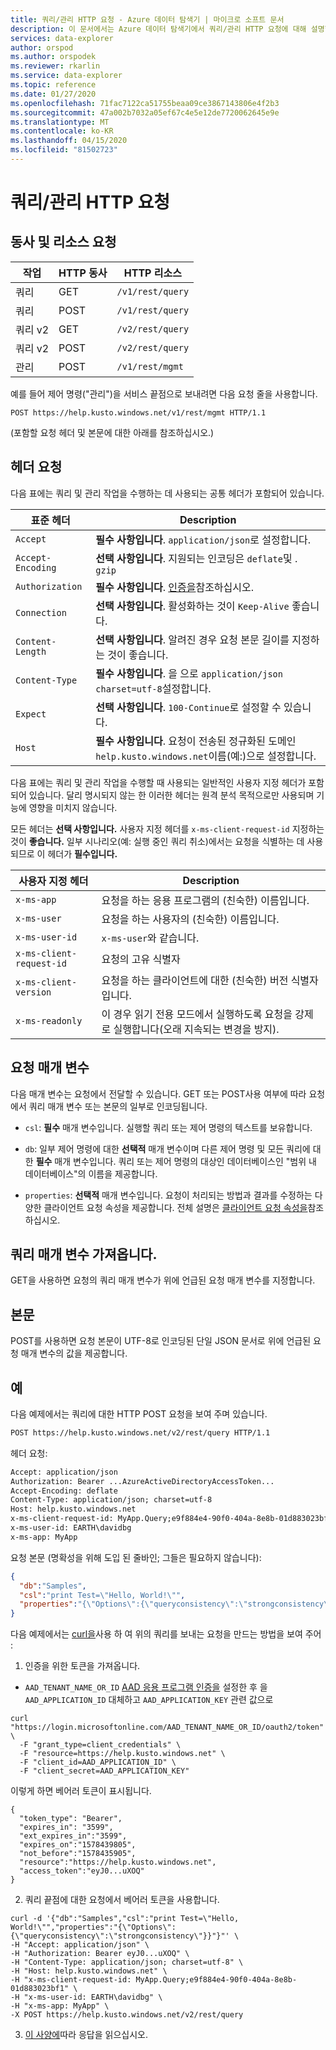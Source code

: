 ```yaml
---
title: 쿼리/관리 HTTP 요청 - Azure 데이터 탐색기 | 마이크로 소프트 문서
description: 이 문서에서는 Azure 데이터 탐색기에서 쿼리/관리 HTTP 요청에 대해 설명합니다.
services: data-explorer
author: orspod
ms.author: orspodek
ms.reviewer: rkarlin
ms.service: data-explorer
ms.topic: reference
ms.date: 01/27/2020
ms.openlocfilehash: 71fac7122ca51755beaa09ce3867143806e4f2b3
ms.sourcegitcommit: 47a002b7032a05ef67c4e5e12de7720062645e9e
ms.translationtype: MT
ms.contentlocale: ko-KR
ms.lasthandoff: 04/15/2020
ms.locfileid: "81502723"
---
```

# <a name="querymanagement-http-request"></a>쿼리/관리 HTTP 요청

## <a name="request-verb-and-resource"></a>동사 및 리소스 요청

|작업    |HTTP 동사|HTTP 리소스   |
|----------|---------|----------------|
|쿼리     |GET      |`/v1/rest/query`|
|쿼리     |POST     |`/v1/rest/query`|
|쿼리 v2  |GET      |`/v2/rest/query`|
|쿼리 v2  |POST     |`/v2/rest/query`|
|관리|POST     |`/v1/rest/mgmt` |

예를 들어 제어 명령("관리")을 서비스 끝점으로 보내려면 다음 요청 줄을 사용합니다.

```
POST https://help.kusto.windows.net/v1/rest/mgmt HTTP/1.1
```

(포함할 요청 헤더 및 본문에 대한 아래를 참조하십시오.)

## <a name="request-headers"></a>헤더 요청

다음 표에는 쿼리 및 관리 작업을 수행하는 데 사용되는 공통 헤더가 포함되어 있습니다.

|표준 헤더  |Description                                                                                                                    |
|-----------------|-------------------------------------------------------------------------------------------------------------------------------|
|`Accept`         |**필수 사항입니다**. `application/json`로 설정합니다.                                                                                  |
|`Accept-Encoding`|**선택 사항입니다**. 지원되는 인코딩은 `deflate`및 . `gzip`                                                                    |
|`Authorization`  |**필수 사항입니다**. [인증을](./authentication.md)참조하십시오.                                                                       |
|`Connection`     |**선택 사항입니다**. 활성화하는 것이 `Keep-Alive` 좋습니다.                                                                  |
|`Content-Length` |**선택 사항입니다**. 알려진 경우 요청 본문 길이를 지정하는 것이 좋습니다.                                          |
|`Content-Type`   |**필수 사항입니다**. 을 으로 `application/json` `charset=utf-8`설정합니다.                                                             |
|`Expect`         |**선택 사항입니다**. `100-Continue`로 설정할 수 있습니다.                                                                                    |
|`Host`           |**필수 사항입니다**. 요청이 전송된 정규화된 도메인 `help.kusto.windows.net`이름(예:)으로 설정합니다.|

다음 표에는 쿼리 및 관리 작업을 수행할 때 사용되는 일반적인 사용자 지정 헤더가 포함되어 있습니다. 달리 명시되지 않는 한 이러한 헤더는 원격 분석 목적으로만 사용되며 기능에 영향을 미치지 않습니다.

모든 헤더는 **선택 사항입니다.** 사용자 지정 헤더를 `x-ms-client-request-id` 지정하는 것이 **좋습니다.** 일부 시나리오(예: 실행 중인 쿼리 취소)에서는 요청을 식별하는 데 사용되므로 이 헤더가 **필수입니다.**


|사용자 지정 헤더           |Description                                                                                               |
|------------------------|----------------------------------------------------------------------------------------------------------|
|`x-ms-app`              |요청을 하는 응용 프로그램의 (친숙한) 이름입니다.                                                |
|`x-ms-user`             |요청을 하는 사용자의 (친숙한) 이름입니다.                                                       |
|`x-ms-user-id`          |`x-ms-user`와 같습니다.                                                                                      |
|`x-ms-client-request-id`|요청의 고유 식별자                                                                      |
|`x-ms-client-version`   |요청을 하는 클라이언트에 대한 (친숙한) 버전 식별자입니다.                                      |
|`x-ms-readonly`         |이 경우 읽기 전용 모드에서 실행하도록 요청을 강제로 실행합니다(오래 지속되는 변경을 방지).|

## <a name="request-parameters"></a>요청 매개 변수

다음 매개 변수는 요청에서 전달할 수 있습니다. GET 또는 POST사용 여부에 따라 요청에서 쿼리 매개 변수 또는 본문의 일부로 인코딩됩니다.

* `csl`: **필수** 매개 변수입니다. 실행할 쿼리 또는 제어 명령의 텍스트를 보유합니다.

* `db`: 일부 제어 명령에 대한 **선택적** 매개 변수이며 다른 제어 명령 및 모든 쿼리에 대한 **필수** 매개 변수입니다. 쿼리 또는 제어 명령의 대상인 데이터베이스인 "범위 내 데이터베이스"의 이름을 제공합니다.

* `properties`: **선택적** 매개 변수입니다. 요청이 처리되는 방법과 결과를 수정하는 다양한 클라이언트 요청 속성을 제공합니다. 전체 설명은 [클라이언트 요청 속성을](../netfx/request-properties.md)참조하십시오.

## <a name="get-query-parameters"></a>쿼리 매개 변수 가져옵니다.

GET을 사용하면 요청의 쿼리 매개 변수가 위에 언급된 요청 매개 변수를 지정합니다.

## <a name="body"></a>본문

POST를 사용하면 요청 본문이 UTF-8로 인코딩된 단일 JSON 문서로 위에 언급된 요청 매개 변수의 값을 제공합니다.

## <a name="examples"></a>예

다음 예제에서는 쿼리에 대한 HTTP POST 요청을 보여 주며 있습니다.

```txt
POST https://help.kusto.windows.net/v2/rest/query HTTP/1.1
```

헤더 요청:

```txt
Accept: application/json
Authorization: Bearer ...AzureActiveDirectoryAccessToken...
Accept-Encoding: deflate
Content-Type: application/json; charset=utf-8
Host: help.kusto.windows.net
x-ms-client-request-id: MyApp.Query;e9f884e4-90f0-404a-8e8b-01d883023bf1
x-ms-user-id: EARTH\davidbg
x-ms-app: MyApp
```

요청 본문 (명확성을 위해 도입 된 줄바인; 그들은 필요하지 않습니다):

```json
{
  "db":"Samples",
  "csl":"print Test=\"Hello, World!\"",
  "properties":"{\"Options\":{\"queryconsistency\":\"strongconsistency\"},\"Parameters\":{},\"ClientRequestId\":\"MyApp.Query;e9f884e4-90f0-404a-8e8b-01d883023bf1\"}"
}
```

다음 예제에서는 [curl을](https://curl.haxx.se/)사용 하 여 위의 쿼리를 보내는 요청을 만드는 방법을 보여 주어 :

1. 인증을 위한 토큰을 가져옵니다.

* `AAD_TENANT_NAME_OR_ID` [AAD 응용 프로그램 인증을](../../management/access-control/how-to-provision-aad-app.md) 설정한 후 을 `AAD_APPLICATION_ID` 대체하고 `AAD_APPLICATION_KEY` 관련 값으로

```
curl "https://login.microsoftonline.com/AAD_TENANT_NAME_OR_ID/oauth2/token" \
  -F "grant_type=client_credentials" \
  -F "resource=https://help.kusto.windows.net" \
  -F "client_id=AAD_APPLICATION_ID" \
  -F "client_secret=AAD_APPLICATION_KEY"
```

이렇게 하면 베어러 토큰이 표시됩니다.

```
{
  "token_type": "Bearer",
  "expires_in": "3599",
  "ext_expires_in":"3599", 
  "expires_on":"1578439805",
  "not_before":"1578435905",
  "resource":"https://help.kusto.windows.net",
  "access_token":"eyJ0...uXOQ"
}
```

2. 쿼리 끝점에 대한 요청에서 베어러 토큰을 사용합니다.

```
curl -d '{"db":"Samples","csl":"print Test=\"Hello, World!\"","properties":"{\"Options\":{\"queryconsistency\":\"strongconsistency\"}}"}"' \
-H "Accept: application/json" \
-H "Authorization: Bearer eyJ0...uXOQ" \
-H "Content-Type: application/json; charset=utf-8" \
-H "Host: help.kusto.windows.net" \
-H "x-ms-client-request-id: MyApp.Query;e9f884e4-90f0-404a-8e8b-01d883023bf1" \
-H "x-ms-user-id: EARTH\davidbg" \
-H "x-ms-app: MyApp" \
-X POST https://help.kusto.windows.net/v2/rest/query
```

3. [이 사양에](response.md)따라 응답을 읽으십시오.